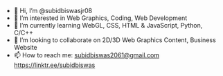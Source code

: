 - 👋 Hi, I’m @subidbiswasjr08
- 👀 I’m interested in Web Graphics, Coding, Web Development
- 🌱 I’m currently learning WebGL, CSS, HTML & JavaScript, Python, C/C++
- 💞️ I’m looking to collaborate on 2D/3D Web Graphics Content, Business Website
- 📫 How to reach me:  <subidbiswas2061@gmail.com>   <https://linktr.ee/subidbiswas>

<!---
subidbiswasjr08/subidbiswasjr08 is a ✨ special ✨ repository because its `README.md` (this file) appears on your GitHub profile.
You can click the Preview link to take a look at your changes.
--->
